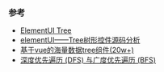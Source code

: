 
### 参考

- [ElementUI Tree](https://github.com/ElemeFE/element/tree/dev/packages/tree)
- [elementUI——Tree树形控件源码分析](https://juejin.cn/post/6844904167232765966)
- [基于vue的海量数据tree组件(20w+)](https://juejin.cn/post/6844904032050348045)
- [深度优先遍历 (DFS) 与广度优先遍历 (BFS)](https://juejin.cn/post/6844903894414262280)
